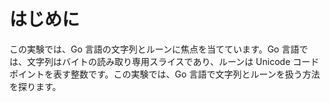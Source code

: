 # はじめに

この実験では、Go 言語の文字列とルーンに焦点を当てています。Go 言語では、文字列はバイトの読み取り専用スライスであり、ルーンは Unicode コードポイントを表す整数です。この実験では、Go 言語で文字列とルーンを扱う方法を探ります。
